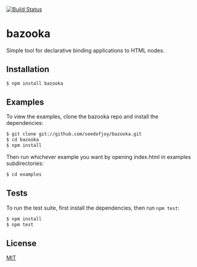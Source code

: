[![Build Status](https://travis-ci.org/seedofjoy/bazooka.svg)](https://travis-ci.org/seedofjoy/bazooka)

# bazooka
Simple tool for declarative binding applications to HTML nodes.


## Installation

```bash
$ npm install bazooka
```


## Examples

To view the examples, clone the bazooka repo and install the dependencies:

```bash
$ git clone git://github.com/seedofjoy/bazooka.git
$ cd bazooka
$ npm install
```

Then run whichever example you want by opening index.html in examples subdirectories:
```bash
$ cd examples
```


## Tests

To run the test suite, first install the dependencies, then run `npm test`:

```bash
$ npm install
$ npm test
```


## License

  [MIT](LICENSE)
